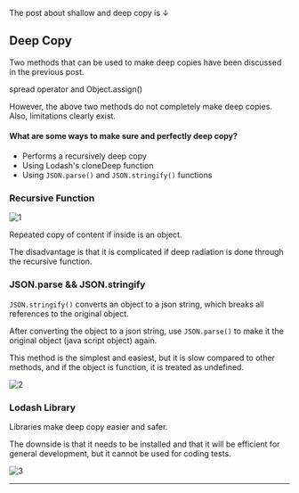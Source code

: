 The post about shallow and deep copy is ↓

[](http://localhost:3000/posts/JavaScript,ReactJs/shallow-deep-copy)



## Deep Copy
Two methods that can be used to make deep copies have been discussed in the previous post.

spread operator and Object.assign()

However, the above two methods do not completely make deep copies. Also, limitations clearly exist.

#### What are some ways to make sure and perfectly deep copy?
- Performs a recursively deep copy
- Using Lodash's cloneDeep function
- Using `JSON.parse()` and `JSON.stringify()` functions

### Recursive Function
![1](https://github.com/jinscodes/Blog_nextJS/assets/87598134/dc090fdc-1ea9-4ee5-84fc-23f9bed7ee10)

Repeated copy of content if inside is an object.

The disadvantage is that it is complicated if deep radiation is done through the recursive function.

### JSON.parse && JSON.stringify
`JSON.stringify()` converts an object to a json string, which breaks all references to the original object.

After converting the object to a json string, use `JSON.parse()` to make it the original object (java script object) again.

This method is the simplest and easiest, but it is slow compared to other methods, and if the object is function, it is treated as undefined.

![2](https://github.com/jinscodes/Blog_nextJS/assets/87598134/c6221b33-190f-465c-ab65-fbf351897cf4)

### Lodash Library
Libraries make deep copy easier and safer. 

The downside is that it needs to be installed and that it will be efficient for general development, but it cannot be used for coding tests.

![3](https://github.com/jinscodes/Blog_nextJS/assets/87598134/13dace24-705f-4950-bf83-8babe4153608)

---
[](https://velog.io/@katej927/JavaScript-%EC%96%95%EC%9D%80-%EB%B3%B5%EC%82%AC%EC%99%80-%EA%B9%8A%EC%9D%80-%EB%B3%B5%EC%82%AC)

[](https://bbangson.tistory.com/78)

[](http://localhost:3000/posts/JavaScript,ReactJs/shallow-deep-copy)

